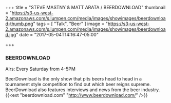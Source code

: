 +++
title = "STEVE MASTNY & MATT ARATA / BEERDOWNLOAD"
thumbnail = "https://s3-us-west-2.amazonaws.com/s.lumpen.com/media/images/showimages/beerdownload-thumb.png"
tags = [ "Talk", "Beer" ]
image = "https://s3-us-west-2.amazonaws.com/s.lumpen.com/media/images/showimages/beerdownload.jpg"
date = "2017-05-04T14:16:47-05:00"

+++

### BEERDOWNLOAD

Airs: Every Saturday from 4-5PM

BeerDownload is the only show that pits beers head to head in a tournament style competition to find out which beer reigns supreme. BeerDownload also features interviews and news from the beer industry. {{<ext "beerdownload.com" "http://www.beerdownload.com/" />}}
